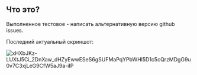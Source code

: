 ## Что это?

Выполненное тестовое - написать альтернативную версию github issues.


Последний актуальный скриншот:

![xHXbJKz-LUXtJ5Ci_2DnXaw_dHZyEwwESeS6gSUFMaPqYPbWHl5D1c5cQrzMDgG9u0v7C3xjLeG9CfW5aJ9a-iIP](https://user-images.githubusercontent.com/31541586/183672628-48a7f89b-71cc-4ccc-86cf-3fb334b53097.jpg)


